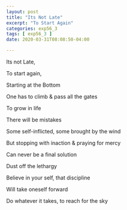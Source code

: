 ```yaml
---
layout: post
title: "Its Not Late"
excerpt: "To Start Again"
categories: exp56_3
tags: [ exp56_3 ]
date: 2020-03-31T08:08:50-04:00

---
```


Its not Late,

To start again,

Starting at the Bottom

One has to climb & pass all the gates

To grow in life

There will be mistakes

Some self-inflicted, some brought by the wind

But stopping with inaction & praying for mercy

Can never be a final solution

Dust off the lethargy

Believe in your self, that discipline

Will take oneself forward

Do whatever it takes, to reach for the sky

